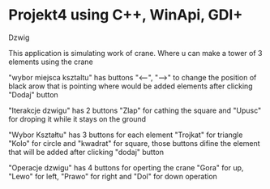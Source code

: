 # Projekt4 using C++, WinApi, GDI+
Dzwig

This application is simulating work of crane. Where u can make a tower of 3 elements using the crane

"wybor miejsca ksztaltu" has buttons "<--", "-->" to change the position of black arow that is pointing where would be added elements after clicking "Dodaj" button

"Iterakcje dzwigu" has 2 buttons "Zlap" for cathing the square and "Upusc" for droping it while it stays on the ground

"Wybor Kształtu" has 3 buttons for each element "Trojkat" for triangle "Kolo" for circle and "kwadrat" for square, those buttons difine the element that will be added 
after clicking "dodaj" button

"Operacje dzwigu" has 4 buttons for operting the crane "Gora" for up, "Lewo" for left, "Prawo" for right and "Dol" for down operation
